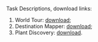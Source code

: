 Task Descriptions, download links:
1. World Tour: [download](https://judge.softuni.org/Contests/Practice/DownloadResource/17077);
2. Destination Mapper: [download](https://judge.softuni.org/Contests/Practice/DownloadResource/17078);
3. Plant Discovery: [download](https://judge.softuni.org/Contests/Practice/DownloadResource/20463).